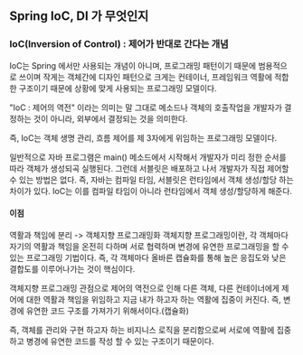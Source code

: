 ## Spring IoC, DI 가 무엇인지

### IoC(Inversion of Control) : 제어가 반대로 간다는 개념

IoC는 Spring 에서만 사용되는 개념이 아니며, 프로그래밍 패턴이기 때문에 범용적으로 쓰이며 작게는 객체간에 디자인 패턴으로 크게는 컨테이너, 프레임워크 역활에 적합한 구조이기 때문에 상황에 맞게 사용되는 프로그래밍 모델이다.

"IoC : 제어의 역전" 이라는 의미는 말 그대로 메소드나 객체의 호출작업을 개발자가 결정하는 것이 아니라, 외부에서 결정되는 것을 의미한다.

즉, IoC는 객체 생명 관리, 흐름 제어를 제 3자에게 위임하는 프로그래밍 모델이다.



일반적으로 자바 프로그램은 main() 메소드에서 시작해서 개발자가 미리 정한 순서를 따라 객체가 생성되곡 실행된다. 그런데 서블릿은 배포하고 나서 개발자가 직접 제어할 수 있는 방법은 없다. 즉, 자바는 컴파일 타임, 서블릿은 런타임에서 객체 생성/할당 하는 차이가 있다. IoC는 이를 컴파일 타임이 아니라 런타임에서 객체 생성/할당하게 해준다.



#### 이점

역활과 책임에 분리 -> 객체지향 프로그래밍화
객체지향 프로그래밍이란, 각 객체마다 자기의 역활과 책임을 온전히 다하며 서로 협력하며 변경에 유연한 프로그래밍을 할 수 있는 프로그래밍 기법이다. 즉, 각 객체마다 올바른 캡슐화를 통해 높은 응집도와 낮은 결합도를 이루어나가는 것이 핵심이다.



객체지향 프로그래밍 관점으로 제어의 역전으로 인해 다른 객체, 다른 컨테이너에게 제어에 대한 역활과 책임을 위임하고 지금 내가 하고자 하는 역활에 집중이 커진다. 즉, 변경에 유연한 코드 구조를 가져가기 위해서이다.(캡슐화)



즉, 객체를 관리와 구현 하고자 하는 비지니스 로직을 분리함으로써 서로에 역활에 집중하고 병경에 유연한 코드를 작성 할 수 있는 구조이기 때문이다. 



